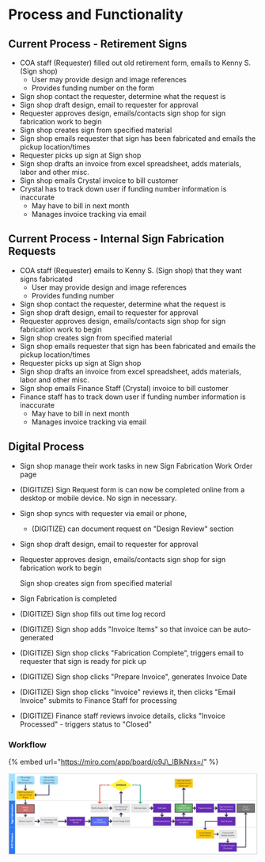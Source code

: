 # Process and Functionality

## Current Process - Retirement Signs

* COA staff \(Requester\) filled out old retirement form, emails to Kenny S. \(Sign shop\)
  * User may provide design and image references
  * Provides funding number on the form
* Sign shop contact the requester, determine what the request is
* Sign shop draft design, email to requester for approval
* Requester approves design, emails/contacts sign shop for sign fabrication work to begin
* Sign shop creates sign from specified material
* Sign shop emails requester that sign has been fabricated and emails the pickup location/times
* Requester picks up sign at Sign shop
* Sign shop drafts an invoice from excel spreadsheet, adds materials, labor and other misc.
* Sign shop emails Crystal invoice to bill customer
* Crystal has to track down user if funding number information is inaccurate
  * May have to bill in next month
  * Manages invoice tracking via email

## Current Process - Internal Sign Fabrication Requests

* COA staff \(Requester\) emails to Kenny S. \(Sign shop\) that they want signs fabricated
  * User may provide design and image references
  * Provides funding number 
* Sign shop contact the requester, determine what the request is
* Sign shop draft design, email to requester for approval
* Requester approves design, emails/contacts sign shop for sign fabrication work to begin
* Sign shop creates sign from specified material
* Sign shop emails requester that sign has been fabricated and emails the pickup location/times
* Requester picks up sign at Sign shop
* Sign shop drafts an invoice from excel spreadsheet, adds materials, labor and other misc.
* Sign shop emails Finance Staff \(Crystal\) invoice to bill customer
* Finance staff has to track down user if funding number information is inaccurate
  * May have to bill in next month
  * Manages invoice tracking via email

## Digital Process

* Sign shop manage their work tasks in new Sign Fabrication Work Order page
* \(DIGITIZE\) Sign Request form is can now be completed online from a desktop or mobile device. No sign in necessary. 
* Sign shop syncs with requester via email or phone, 
  * \(DIGITIZE\) can document request on "Design Review" section
* Sign shop draft design, email to requester for approval
* Requester approves design, emails/contacts sign shop for sign fabrication work to begin

  Sign shop creates sign from specified material

* Sign Fabrication is completed
* \(DIGITIZE\) Sign shop fills out time log record
* \(DIGITIZE\) Sign shop adds "Invoice Items" so that invoice can be auto-generated
* \(DIGITIZE\) Sign shop clicks "Fabrication Complete", triggers email to requester that sign is ready for pick up
* \(DIGITIZE\) Sign shop clicks "Prepare Invoice", generates Invoice Date
* \(DIGITIZE\) Sign shop clicks "Invoice" reviews it, then clicks "Email Invoice" submits to Finance Staff for processing
* \(DIGITIZE\) Finance staff reviews invoice details, clicks "Invoice Processed" - triggers status to "Closed"

### Workflow

{% embed url="https://miro.com/app/board/o9J\_lBIkNxs=/" %}

![](../../.gitbook/assets/image%20%28157%29.png)

